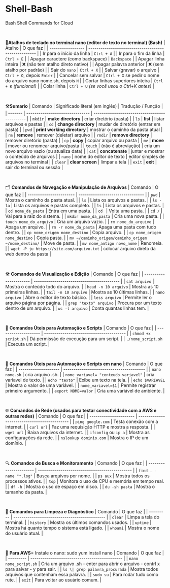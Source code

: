 # Shell-Bash
Bash Shell Commands for Cloud

<br>

🧠**Atalhos de teclado no terminal nano (editor de texto no terminal) (Bash)**
| Atalho            | O que faz                                            |
| ----------------- | ---------------------------------------------------- |
| Ir para o início da linha         | `Ctrl + A`                                 |
| Ir para o fim da linha            | `Ctrl + E`                                 |
| Apagar caractere (como backspace) | `Backspace`                                |
| Apagar linha inteira              | ❌ (não tem atalho direto nativo)           |
| Apagar palavra anterior           | ❌ (sem atalho por padrão)                  |
| Sair do `nano`                    | `Ctrl + X`                                 |
| Salvar (gravar) o arquivo         | `Ctrl + O`, depois `Enter`                 |
| Cancelar sem salvar               | `Ctrl + X` se pedir o nome do arquivo nano nome.sh, depois `N`                     |
| Cortar linhas superiores inteira              | `Ctrl + K` *(funciona!)*                   |
| Colar linha                       | `Ctrl + U` *(se você usou o Ctrl+K antes)* |



<br>

🛠️**Sumario**
| Comando | Significado literal (em inglês) | Tradução / Função                             |
| ------- | ------------------------------- | --------------------------------------------- |
| `mkdir` | **make directory**              | criar diretório (pasta)                       |
| `ls`    | **list**                        | listar arquivos e pastas                      |
| `cd`    | **change directory**            | mudar de diretório (entrar em pasta)          |
| `pwd`   | **print working directory**     | mostrar o caminho da pasta atual              |
| `rm`    | **remove**                      | remover (deletar) arquivo                     |
| `rmdir` | **remove directory**            | remover diretório (pasta)                     |
| `cp`    | **copy**                        | copiar arquivo ou pasta                       |
| `mv`    | **move**                        | mover ou renomear arquivo/pasta               |
| `touch` | (não é abreviação)              | cria um novo arquivo vazio (ou atualiza data) |
| `cat`   | **concatenate**                 | juntar e mostrar o conteúdo de arquivos       |
| `nano`  | nome do editor de texto         | editor simples de arquivos no terminal        |
| `clear` | **clear screen**                | limpar a tela                                 |
| `exit`  | **exit**                        | sair do terminal ou sessão                    |

<br>

🗂️ **Comandos de Navegação e Manipulação de Arquivos**
| Comando                 | O que faz                        |
| ----------------------- | -------------------------------- |
| `pwd`                   | Mostra o caminho da pasta atual. |
| `ls`                    | Lista os arquivos e pastas.      |
| `ls -la`                    | Lista os arquivos e pastas completo.      |
| `ls`                    | Lista os arquivos e pastas.      |
| `cd nome_da_pasta`      | Entra em uma pasta.              |
| `cd `                 | Volta uma pasta.                 |
| `cd /`                  | Vai para a raiz do sistema.      |
| `mkdir nome_da_pasta`   | Cria uma nova pasta.             |
| `touch nome_do_arquivo` | Cria um arquivo vazio.           |
| `rm nome_do_arquivo`    | Apaga um arquivo.                |
| `rm -r nome_da_pasta`   | Apaga uma pasta com tudo dentro. |
| `cp nome_origem nome_destino`     | Copia arquivo.          |
| `cp nome_origem nome_destino`  | Copia pasta.          |
| `mv ~/caminho_origem/caminho_origem ~/nome_destino/`     | Move de pasta.                |
| `mv nome_antigo novo_nome`     | Renomeia.                |
| `wget -P ju https://site.com/arquivo.txt`     | colocar arquivo direto da web dentro da pasta               |


<br>

🛠️ **Comandos de Visualização e Edição**
| Comando                | O que faz                                  |
| ---------------------- | ------------------------------------------ |
| `cat arquivo`          | Mostra o conteúdo todo do arquivo.         |
| `head -n 10 arquivo`   | Mostra as 10 primeiras linhas.             |
| `tail -n 10 arquivo`   | Mostra as 10 últimas linhas.               |
| `nano arquivo`         | Abre o editor de texto básico.             |
| `less arquivo`         | Permite ler o arquivo página por página.   |
| `grep "texto" arquivo` | Procura por um texto dentro de um arquivo. |
| `wc -l arquivo`        | Conta quantas linhas tem.                  |

<br>


🧰 **Comandos Úteis para Automação e Scripts**
| Comando              | O que faz                                |
| -------------------- | ---------------------------------------- |
| `chmod +x script.sh` | Dá permissão de execução para um script. |
| `./nome_script.sh`        | Executa um script.                       |

<br>


🧰 **Comandos Úteis para Automação e Scripts em nano**
| Comando              | O que faz                                |
| -------------------- | ---------------------------------------- |
| `nano nome.sh`  | cria arquivo .sh.           |
| `nome_variavel= "conteudo variavel"`  | cria variavel de texto.           |
| `echo "texto"`       | Exibe um texto na tela.                  |
| `echo $VARIAVEL`     | Mostra o valor de uma variável.          |
| `nome_variavel=$1`  | Permite registrar primeiro argumento.           |
| `export NOME=valor`  | Cria uma variável de ambiente.           |



<br>

🌐 **Comandos de Rede (usados para testar conectividade com a AWS e outras redes)**
| Comando                | O que faz                                    |
| ---------------------- | -------------------------------------------- |
| `ping google.com`      | Testa conexão com a internet.                |
| `curl url`             | Faz uma requisição HTTP e mostra a resposta. |
| `wget url`             | Baixa arquivos da internet.                  |
| `ifconfig` ou `ip a`   | Mostra as configurações da rede.             |
| `nslookup dominio.com` | Mostra o IP de um domínio.                   |


<br>

🔍 **Comandos de Busca e Monitoramento**
| Comando                | O que faz                                      |
| ---------------------- | ---------------------------------------------- |
| `find . -name "*.log"` | Busca arquivos por nome.                       |
| `ps aux`               | Mostra todos os processos ativos.              |
| `top`                  | Monitora o uso de CPU e memória em tempo real. |
| `df -h`                | Mostra o uso de espaço em disco.               |
| `du -sh pasta`         | Mostra o tamanho da pasta.                     |


<br>

🧹 **Comandos para Limpeza e Diagnóstico**
| Comando   | O que faz                                     |
| --------- | --------------------------------------------- |
| `clear`   | Limpa a tela do terminal.                     |
| `history` | Mostra os últimos comandos usados.            |
| `uptime`  | Mostra há quanto tempo o sistema está ligado. |
| `whoami`  | Mostra o nome do usuário atual.               |

<br>

🧹 **Para AWS**=
Instale o nano: sudo yum install nano
| Comando   | O que faz                                     |
| --------- | --------------------------------------------- |
| `nano nome_script.sh`   | Cria um arquivo .sh - enter para abrir o arquivo - contrl x para salvar - y para sair.                     |
| ` ls \| grep palavra_procurada ` | Mostra todos arquivos que contenham essa palavra.            |
| `sudo su`  | Para rodar tudo como rute. |
| `exit`  | Para voltar ao usuário comum.               |
